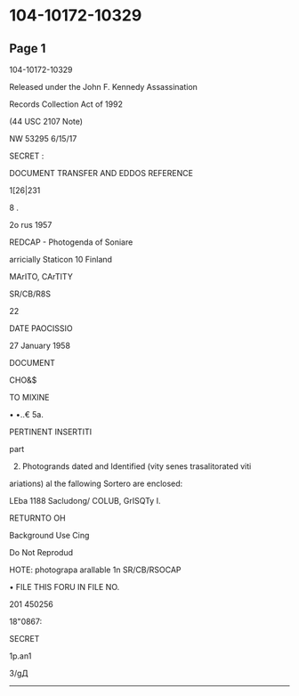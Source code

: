# 104-10172-10329

## Page 1

104-10172-10329

Released under the John F. Kennedy Assassination

Records Collection Act of 1992

(44 USC 2107 Note)

NW 53295 6/15/17

SECRET :

DOCUMENT TRANSFER AND EDDOS REFERENCE

1[26|231

8 .

2o rus 1957

REDCAP - Photogenda of Soniare

arricially Staticon 10 Finland

MArITO, CArTITY

SR/CB/R8S

22

DATE PAOCISSIO

27 January 1958

DOCUMENT

CHO&$

TO MIXINE

• •..€ 5a.

PERTINENT INSERTITI

part

2. Photogrands dated and Identified (vity senes trasalitorated viti

ariations) al the fallowing Sortero are enclosed:

LEba 1188 Sacludong/ COLUB, GrISQTy I.

RETURNTO OH

Background Use Cing

Do Not Reprodud

HOTE: photograpa arallable 1n SR/CB/RSOCAP

• FILE THIS FORU IN FILE NO.

201 450256

18"0867:

SECRET

1p.an1

3/gД

---

